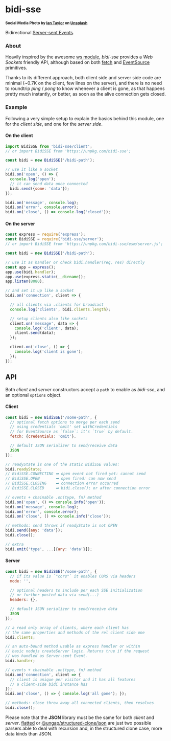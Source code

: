 # bidi-sse

<sup>**Social Media Photo by [Ian Taylor](https://unsplash.com/@carrier_lost) on [Unsplash](https://unsplash.com/)**</sup>
  

Bidirectional [Server-sent Events](https://developer.mozilla.org/en-US/docs/Web/API/Server-sent_events).


### About

Heavily inspired by the awesome [ws module](https://github.com/websockets/ws#readme), *bidi-sse* provides a *Web Sockets* friendly API, although based on both [fetch](https://developer.mozilla.org/en-US/docs/Web/API/Fetch_API) and [EventSource](https://developer.mozilla.org/en-US/docs/Web/API/EventSource) primitives.

Thanks to its different approach, both client side and server side code are minimal (~0.7K on the client, few lines on the server), and there is no need to roundtrip *ping* / *pong* to know whenever a client is gone, as that happens pretty much instantly, or better, as soon as the alive connection gets closed.


### Example

Following a very simple setup to explain the basics behind this module, one for the *client side*, and one for the *server side*.


#### On the client

```js
import BidiSSE from 'bidi-sse/client';
// or import BidiSSE from 'https://unpkg.com/bidi-sse';

const bidi = new BidiSSE('/bidi-path');

// use it like a socket
bidi.on('open', () => {
  console.log('open');
  // it can send data once connected
  bidi.send({some: 'data'});
});

bidi.on('message', console.log);
bidi.on('error', console.error);
bidi.on('close', () => console.log('closed'));
```

#### On the server

```js
const express = require('express');
const BidiSSE = require('bidi-sse/server');
// or import BidiSSE from 'https://unpkg.com/bidi-sse/esm/server.js';

const bidi = new BidiSSE('/bidi-path');

// use it as handler or check bidi.handler(req, res) directly
const app = express();
app.use(bidi.handler);
app.use(express.static(__dirname));
app.listen(8080);

// and set it up like a socket
bidi.on('connection', client => {

  // all clients via .clients for broadcast
  console.log('clients', bidi.clients.length);

  // setup clients also like sockets
  client.on('message', data => {
    console.log('client', data);
    client.send(data);
  });

  client.on('close', () => {
    console.log('client is gone');
  });
});
```

## API

Both *client* and *server* constructors accept a `path` to enable as *bidi-sse*, and an optional `options` object.

#### Client
```js
const bidi = new BidiSSE('/some-path', {
  // optional fetch options to merge per each send
  // using credentials 'omit' set withCredentials
  // for EventSource as `false`: it's `true` by default.
  fetch: {credentials: 'omit'},

  // default JSON serializer to send/receive data
  JSON
});

// readyState is one of the static BidiSSE values:
bidi.readyState;
// BidiSSE.CONNECTING ➡ open event not fired yet: cannot send
// BidiSSE.OPEN       ➡ open fired: can now send
// BidiSSE.CLOSING    ➡ connection error occurred
// BidiSSE.CLOSED     ➡ bidi.close(); or after connection error

// events + chainable .on(type, fn) method
bidi.on('open', () => console.info('open'));
bidi.on('message', console.log);
bidi.on('error', console.error);
bidi.on('close', () => console.info('close'));

// methods: send throws if readyState is not OPEN
bidi.send({any: 'data'});
bidi.close();

// extra
bidi.emit('type', ...[{any: 'data'}]);
```

#### Server
```js
const bidi = new BidiSSE('/some-path', {
  // if its value is `"cors"` it enables CORS via headers
  mode: '',

  // optional headers to include per each SSE initialization
  // or further posted data via send(...)
  headers: {},

  // default JSON serializer to send/receive data
  JSON
});

// a read only array of clients, where each client has
// the same properties and methods of the rel client side one
bidi.clients;

// an auto-bound method usable as express handler or within
// basic nodejs createServer logic. Returns true if the request
// was handled as Server-sent Event.
bidi.handler;

// events + chainable .on(type, fn) method
bidi.on('connection', client => {
  // client is unique per visitor and it has all features
  // a client-side bidi instance has
});
bidi.on('close', () => { console.log('all gone'); });

// methods: close throw away all connected clients, then resolves
bidi.close();
```

Please note that the **JSON** library must be the same for both *client* and *server*. [flatted](https://www.npmjs.com/package/flatted) or [@ungap/structured-clone/json](https://github.com/ungap/structured-clone#tojson) are just two possible parsers able to deal with recursion and, in the structured clone case, more data kinds than JSON.
